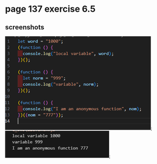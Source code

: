 # page 137 exercise 6.5

## screenshots

![code](screenshots/code.PNG);
![output](screenshots/output.PNG);
